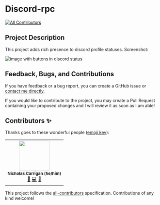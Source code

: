 # Discord-rpc
<!-- ALL-CONTRIBUTORS-BADGE:START - Do not remove or modify this section -->
[![All Contributors](https://img.shields.io/badge/all_contributors-1-orange.svg?style=flat-square)](#contributors-)
<!-- ALL-CONTRIBUTORS-BADGE:END -->

## Project Description

This project adds rich presence to discord profile statuses.
Screenshot:

![image with buttons in discord status](https://media.discordapp.net/attachments/769545734580076555/801451268694212628/Screenshot_2021-01-20_at_7.29.21_PM.png)

## Feedback, Bugs, and Contributions

If you have feedback or a bug report, you can create a GitHub issue or [contact me directly](http://chat.vyvy-vi.ninja).

If you would like to contribute to the project, you may create a Pull Request containing your proposed changes and I will review it as soon as I am able!
## Contributors ✨

Thanks goes to these wonderful people ([emoji key](https://allcontributors.org/docs/en/emoji-key)):

<!-- ALL-CONTRIBUTORS-LIST:START - Do not remove or modify this section -->
<!-- prettier-ignore-start -->
<!-- markdownlint-disable -->
<table>
  <tr>
    <td align="center"><a href="http://www.nhcarrigan.com"><img src="https://avatars1.githubusercontent.com/u/63889819?v=4?s=100" width="100px;" alt=""/><br /><sub><b>Nicholas Carrigan (he/him)</b></sub></a><br /><a href="#projectManagement-nhcarrigan" title="Project Management">📆</a> <a href="https://github.com/Vyvy-vi/discord-rpc/commits?author=nhcarrigan" title="Code">💻</a> <a href="#ideas-nhcarrigan" title="Ideas, Planning, & Feedback">🤔</a></td>
  </tr>
</table>

<!-- markdownlint-restore -->
<!-- prettier-ignore-end -->

<!-- ALL-CONTRIBUTORS-LIST:END -->

This project follows the [all-contributors](https://github.com/all-contributors/all-contributors) specification. Contributions of any kind welcome!
